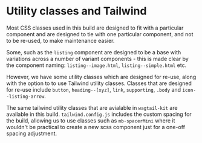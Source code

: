# Utility classes and Tailwind

Most CSS classes used in this build are designed to fit with a particular component and are designed to tie with one particular component, and not to be re-used, to make maintenance easier.

Some, such as the `listing` component are designed to be a base with variations across a number of variant components - this is made clear by the component naming: `listing--image.html`, `listing--simple.html` etc.

However, we have some utility classes which are designed for re-use, along with the option to to use Tailwind utility classes. Classes that are designed for re-use include `button`, `heading--[xyz]`, `link`, `supporting`, `.body` and `icon--listing-arrow`.

The same tailwind utility classes that are avialable in `wagtail-kit` are available in this build. `tailwind.config.js` includes the custom spacing for the build, allowing us to use classes such as `mb-spacerMini` where it wouldn't be practical to create a new scss component just for a one-off spacing adjustment.
